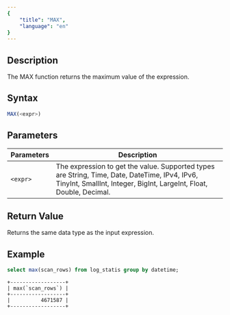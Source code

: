```yaml
---
{
    "title": "MAX",
    "language": "en"
}
---
```


## Description

The MAX function returns the maximum value of the expression.

## Syntax

```sql
MAX(<expr>)
```

## Parameters

| Parameters | Description |
| -- | -- |
| `<expr>` | The expression to get the value. Supported types are String, Time, Date, DateTime, IPv4, IPv6, TinyInt, SmallInt, Integer, BigInt, LargeInt, Float, Double, Decimal. |

## Return Value

Returns the same data type as the input expression.

## Example

```sql
select max(scan_rows) from log_statis group by datetime;
```

```text
+------------------+
| max(`scan_rows`) |
+------------------+
|          4671587 |
+------------------+
```
